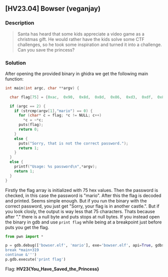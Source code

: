 ## [HV23.04] Bowser (veganjay)
### Description
> Santa has heard that some kids appreciate a video game as a christmas gift. He would rather have the kids solve some CTF challenges, so he took some inspiration and turned it into a challenge. Can you save the princess?   

### Solution
After opening the provided binary in ghidra we get the following main function:  
```c
int main(int argc, char **argv) {

  char flag[75] = {0xac,  0x90,  0x8d,  0x8d,  0x86,  0xd3,  0xdf,  0x86,  0x90,  0x8a,  0x8d,  0xdf,  0x99,  0x93,  0x9e,  0x98,  0xdf,  0x96,  0x8c,  0xdf,  0x96,  0x91,  0xdf,  0x9e,  0x91,  0x90,  0x8b,  0x97,  0x9a,  0x8d,  0xdf,  0x9c,  0x9e,  0x8c,  0x8b,  0x93,  0x9a,  0xd1,  0xff,  0xb7,  0xa9,  0xcd,  0xcf,  0xcd,  0xcc,  0x84,  0xa6,  0x90,  0x8a,  0xa0,  0xb7,  0x9e,  0x89,  0x9a,  0xa0,  0xac,  0x9e,  0x89,  0x9a,  0x9b,  0xa0,  0x8b,  0x97,  0x9a,  0xa0,  0xaf,  0x8d,  0x96,  0x91,  0x9c,  0x9a,  0x8c,  0x8c,  0x82,  0x0};

  if (argc == 2) {
    if (strcmp(argv[1],"mario") == 0) {
      for (char* c = flag; *c != NULL; c++)
        *c = ~*c;
      puts(flag);
      return 0;
    }
    else {
      puts("Sorry, that is not the correct password.");
      return 1;
    }
  }
  else {
    printf("Usage: %s password\n",*argv);
    return 1;
  }
}
```
Firstly the flag array is initialized with 75 hex values. Then the password is checked, in this case the password is "mario". After this the flag is decoded and printed. Seems simple enough. But if you run the binary with the correct password, you just get "Sorry, your flag is in another castle.". But if you look closly, the output is way less that 75 characters. Thats because after "." there is a null byte and puts stops at null bytes. If you instead open the binary in gdb and use ```print flag``` while being at a breakpoint just before puts you get the flag.
```python
from pwn import *

p = gdb.debug(['bowser.elf', 'mario'], exe='bowser.elf', api=True, gdbscript='''
break *main+319
continue &''')
p.gdb.execute('print flag')
```
Flag: **HV23{You_Have_Saved_the_Princess}**

